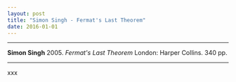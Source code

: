 ```yaml
---
layout: post
title: "Simon Singh - Fermat's Last Theorem"
date: 2016-01-01
---
```



***
<b>Simon Singh</b> 2005. _Fermat's Last Theorem_ London: Harper Collins. 340 pp.

***

xxx
